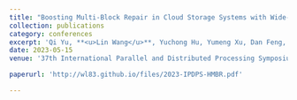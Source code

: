```yaml
---
title: "Boosting Multi-Block Repair in Cloud Storage Systems with Wide-Stripe Erasure Coding"
collection: publications
category: conferences
excerpt: 'Qi Yu, **<u>Lin Wang</u>**, Yuchong Hu, Yumeng Xu, Dan Feng, Jie Fu.'
date: 2023-05-15
venue: '37th International Parallel and Distributed Processing Symposium (IPDPS 2023)'

paperurl: 'http://wl83.github.io/files/2023-IPDPS-HMBR.pdf'

---
```

